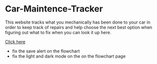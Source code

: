 # Car-Maintence-Tracker
 This website tracks what you mechanically has been done to your car in order to keep track of repairs and help choose the next best option when figuring out what to fix when you can look it up here.

[Click here](https://c78c73.github.io/Car-Maintenance-Tracker/)

- fix the save alert on the flowchart
- fix the light and dark mode on the on the flowchart page